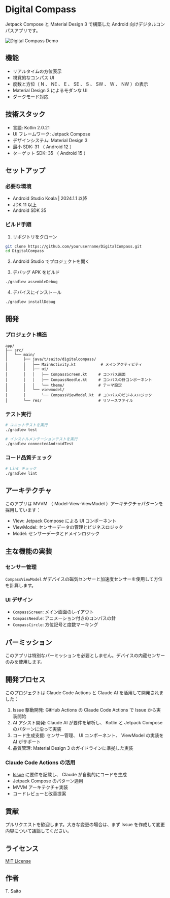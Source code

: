 # Digital Compass

Jetpack Compose と Material Design 3 で構築した Android 向けデジタルコンパスアプリです。

![Digital Compass Demo](capture/record-250729044446.gif)

## 機能

- リアルタイムの方位表示
- 視覚的なコンパス UI
- 度数と方位（ N 、 NE 、 E 、 SE 、 S 、 SW 、 W 、 NW ）の表示
- Material Design 3 によるモダンな UI
- ダークモード対応

## 技術スタック

- 言語: Kotlin 2.0.21
- UI フレームワーク: Jetpack Compose
- デザインシステム: Material Design 3
- 最小 SDK: 31 （ Android 12 ）
- ターゲット SDK: 35 （ Android 15 ）

## セットアップ

### 必要な環境

- Android Studio Koala | 2024.1.1 以降
- JDK 11 以上
- Android SDK 35

### ビルド手順

1. リポジトリをクローン
```bash
git clone https://github.com/yourusername/DigitalCompass.git
cd DigitalCompass
```

2. Android Studio でプロジェクトを開く

3. デバッグ APK をビルド
```bash
./gradlew assembleDebug
```

4. デバイスにインストール
```bash
./gradlew installDebug
```

## 開発

### プロジェクト構造

```
app/
├── src/
│   └── main/
│       ├── java/t/saito/digitalcompass/
│       │   ├── MainActivity.kt           # メインアクティビティ
│       │   ├── ui/
│       │   │   ├── CompassScreen.kt     # コンパス画面
│       │   │   ├── CompassNeedle.kt     # コンパスの針コンポーネント
│       │   │   └── theme/               # テーマ設定
│       │   └── viewmodel/
│       │       └── CompassViewModel.kt  # コンパスのビジネスロジック
│       └── res/                         # リソースファイル
```

### テスト実行

```bash
# ユニットテストを実行
./gradlew test

# インストルメンテーションテストを実行
./gradlew connectedAndroidTest
```

### コード品質チェック

```bash
# Lint チェック
./gradlew lint
```

## アーキテクチャ

このアプリは MVVM （ Model-View-ViewModel ）アーキテクチャパターンを採用しています：

- View: Jetpack Compose による UI コンポーネント
- ViewModel: センサーデータの管理とビジネスロジック
- Model: センサーデータとドメインロジック

## 主な機能の実装

### センサー管理

`CompassViewModel` がデバイスの磁気センサーと加速度センサーを使用して方位を計算します。

### UI デザイン

- `CompassScreen`: メイン画面のレイアウト
- `CompassNeedle`: アニメーション付きのコンパスの針
- `CompassCircle`: 方位記号と度数マーキング

## パーミッション

このアプリは特別なパーミッションを必要としません。デバイスの内蔵センサーのみを使用します。

## 開発プロセス

このプロジェクトは Claude Code Actions と Claude AI を活用して開発されました：

1. Issue 駆動開発: GitHub Actions の Claude Code Actions で Issue から実装開始
2. AI アシスト開発: Claude AI が要件を解析し、 Kotlin と Jetpack Compose のパターンに沿って実装
3. コード生成支援: センサー管理、 UI コンポーネント、 ViewModel の実装を AI がサポート
4. 品質管理: Material Design 3 のガイドラインに準拠した実装

### Claude Code Actions の活用

- [Issue](https://github.com/takumi-saito/digital-compass/issues?q=is%3Aissue%20state%3Aclosed) に要件を記載し、 Claude が自動的にコードを生成
- Jetpack Compose のパターン適用
- MVVM アーキテクチャ実装
- コードレビューと改善提案

## 貢献

プルリクエストを歓迎します。大きな変更の場合は、まず Issue を作成して変更内容について議論してください。

## ライセンス

[MIT License](LICENSE)

## 作者

T. Saito